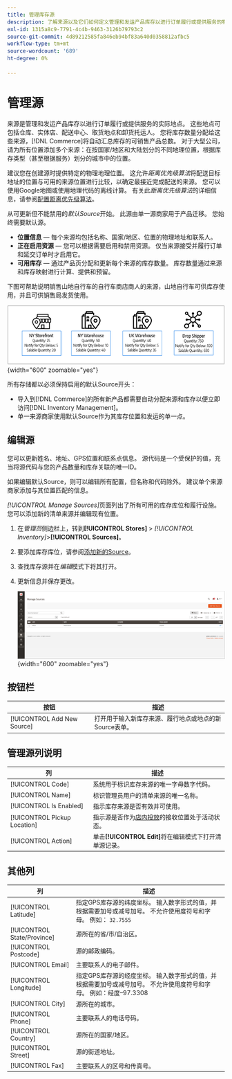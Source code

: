 ```yaml
---
title: 管理库存源
description: 了解来源以及它们如何定义管理和发运产品库存以进行订单履行或提供服务的物理位置。
exl-id: 1315a8c9-7791-4c4b-9463-3126b79793c2
source-git-commit: 4d89212585fa846eb94bf83a640d0358812afbc5
workflow-type: tm+mt
source-wordcount: '689'
ht-degree: 0%

---
```


# 管理源

来源是管理和发运产品库存以进行订单履行或提供服务的实际地点。 这些地点可包括仓库、实体店、配送中心、取货地点和卸货托运人。 您将库存数量分配给这些来源，[!DNL Commerce]将自动汇总库存的可销售产品总数。 对于大型公司，请为所有位置添加多个来源：在按国家/地区和大陆划分的不同地理位置，根据库存类型（甚至根据服务）划分的城市中的位置。

建议您在创建源时提供特定的物理地理位置。 这允许&#x200B;_距离优先级算法_&#x200B;将配送目标地址的位置与可用的来源位置进行比较，以确定最接近完成配送的来源。 您可以使用Google地图或使用地理代码的离线计算。 有关此&#x200B;_距离优先级算法_&#x200B;的详细信息，请参阅[配置距离优先级算法](distance-priority-algorithm.md)。

从可更新但不能禁用的&#x200B;_默认Source_&#x200B;开始。 此源由单一源商家用于产品迁移。 您始终需要默认源。

- **位置信息** — 每个来源均包括名称、国家/地区、位置的物理地址和联系人。
- **正在启用资源** — 您可以根据需要启用和禁用资源。 仅当来源接受并履行订单和延交订单时才启用它。
- **可用库存** — 通过产品页分配和更新每个来源的库存数量。 库存数量通过来源和库存映射进行计算、提供和预留。

下图可帮助说明销售山地自行车的自行车商店商人的来源，山地自行车可供库存使用，并且可供销售局发货使用。

![示例源图表](assets/diagram-sources.png){width="600" zoomable="yes"}

所有存储都以必须保持启用的默认Source开头：

- 导入到[!DNL Commerce]的所有新产品都需要自动分配来源和库存以便立即访问[!DNL Inventory Management]。
- 单一来源商家使用默认Source作为其库存位置和发运的单一点。

## 编辑源

您可以更新姓名、地址、GPS位置和联系点信息。 源代码是一个受保护的值，充当将源代码与您的产品数量和库存关联的唯一ID。

如果编辑默认Source，则可以编辑所有配置，但名称和代码除外。 建议单个来源商家添加与其位置匹配的信息。

_[!UICONTROL Manage Sources]_&#x200B;页面列出了所有可用的库存库位和履行设施。 您可以添加新的清单来源并编辑现有位置。

1. 在&#x200B;_管理员_&#x200B;侧边栏上，转到&#x200B;**[!UICONTROL Stores]** > _[!UICONTROL Inventory]_>**[!UICONTROL Sources]**。

1. 要添加库存库位，请参阅[添加新的Source](sources-add.md)。

1. 查找库存源并在&#x200B;_编辑_&#x200B;模式下将其打开。

1. 更新信息并保存更改。

   ![管理源](assets/inventory-sources.png){width="600" zoomable="yes"}

## 按钮栏

| 按钮 | 描述 |
|--|--|
| [!UICONTROL Add New Source] | 打开用于输入新库存来源、履行地点或地点的新Source表单。 |

## 管理源列说明

| 列 | 描述 |
|--|--|
| [!UICONTROL Code] | 系统用于标识库存来源的唯一字母数字代码。 |
| [!UICONTROL Name] | 标识管理员用户的清单来源的唯一名称。 |
| [!UICONTROL Is Enabled] | 指示库存来源是否有效并可使用。 |
| [!UICONTROL Pickup Location] | 指示源是否作为[店内投放](../stores-purchase/shipping-in-store-delivery.md)的接收位置处于活动状态。 |
| [!UICONTROL Action] | 单击&#x200B;**[!UICONTROL Edit]**&#x200B;将在编辑模式下打开清单源记录。 |

## 其他列

| 列 | 描述 |
|--- |--- |
| [!UICONTROL Latitude] | 指定GPS库存源的纬度坐标。 输入数字形式的值，并根据需要加号或减号加号。 不允许使用度符号和字母。 例如： `32.7555` |
| [!UICONTROL State/Province] | 源所在的省/市/自治区。 |
| [!UICONTROL Postcode] | 源的邮政编码。 |
| [!UICONTROL Email] | 主要联系人的电子邮件。 |
| [!UICONTROL Longitude] | 指定GPS库存源的经度坐标。 输入数字形式的值，并根据需要加号或减号加号。 不允许使用度符号和字母。 例如：经度–97.3308 |
| [!UICONTROL City] | 源所在的城市。 |
| [!UICONTROL Phone] | 主要联系人的电话号码。 |
| [!UICONTROL Country] | 源所在的国家/地区。 |
| [!UICONTROL Street] | 源的街道地址。 |
| [!UICONTROL Fax] | 主要联系人的区号和传真号。 |
